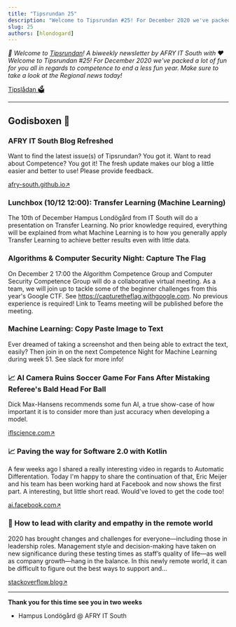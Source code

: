 ```yaml
---
title: "Tipsrundan 25"
description: "Welcome to Tipsrundan #25! For December 2020 we've packed a lot of fun for you all in regards to competence to end a less fun year. Make sure to take a look at the Regional news today!"
slug: 25
authors: [hlondogard]
---
```

_👋 Welcome to [Tipsrundan](https://afry-south.github.io/tipsrundan/2020-12-01-tipsrundan-25/)! A biweekly newsletter by AFRY IT South with ❤️_  
_Welcome to Tipsrundan #25! For December 2020 we've packed a lot of fun for you all in regards to competence to end a less fun year. Make sure to take a look at the Regional news today!_
<!--truncate-->

[Tipslådan 🗳](mailto:hampus.londogard@afry.com?subject=Tips)    

---




## Godisboxen 🍭
        
###  AFRY IT South Blog Refreshed

Want to find the latest issue(s) of Tipsrundan? You got it. Want to read about Competence? You got it! The fresh update makes our blog a little easier and better to use! Please provide feedback.

[afry-south.github.io↗](http://afry-south.github.io/)

###  Lunchbox (10/12 12:00): Transfer Learning (Machine Learning)

The 10th of December Hampus Londögård from IT South will do a presentation on Transfer Learning. No prior knowledge required, everything will be explained from what Machine Learning is to how you generally apply Transfer Learning to achieve better results even with little data.



###  Algorithms & Computer Security Night: Capture The Flag

On December 2 17:00 the Algorithm Competence Group and Computer Security Competence Group will do a collaborative virtual meeting. As a team, we will join up to tackle some of the beginner challenges from this year's Google CTF. See https://capturetheflag.withgoogle.com. No previous experience is required! Link to Teams meeting will be published before the meeting.



###  Machine Learning: Copy Paste Image to Text

Ever dreamed of taking a screenshot and then being able to extract the text, easily? Then join in on the next Competence Night for Machine Learning during week 51. See slack for more info!



### 📈 AI Camera Ruins Soccer Game For Fans After Mistaking Referee's Bald Head For Ball

Dick Max-Hansens recommends some fun AI, a true show-case of how important it is to consider more than just accuracy when developing a model.

[iflscience.com↗](https://www.iflscience.com/technology/ai-camera-ruins-soccar-game-for-fans-after-mistaking-referees-bald-head-for-ball/)

### 📈 Paving the way for Software 2.0 with Kotlin

A few weeks ago I shared a really interesting video in regards to Automatic Differentation. Today I'm happy to share the continuation of that, Eric Meijer and his team has been working hard at Facebook and now shows the first part. A interesting, but little short read. Would've loved to get the code too!

[ai.facebook.com↗](https://ai.facebook.com/blog/paving-the-way-for-software-20-with-kotlin/)

### 👥 How to lead with clarity and empathy in the remote world

2020 has brought changes and challenges for everyone—including those in leadership roles. Management style and decision-making have taken on new significance during these testing times as staff’s quality of life—as well as company growth—hang in the balance. In this newly remote world, it can be difficult to figure out the best ways to support and...

[stackoverflow.blog↗](https://stackoverflow.blog/2020/11/05/how-to-lead-with-clarity-and-empathy-in-the-remote-world/)   

---

**Thank you for this time see you in two weeks**   
- Hampus Londögård @ AFRY IT South